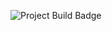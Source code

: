![Project Build Badge](https://github.comjordan-schnur/cave-crawler-terminal/actions/workflows/rust.yml/badge.svg
)